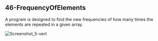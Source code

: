 ## 46-FrequencyOfElements

A program is designed to find the new frequencies of how many times the elements are repeated in a given array.

![Screenshot_5-vert](https://user-images.githubusercontent.com/57245919/130574376-852dd849-9c16-4a83-9b36-1af935d41b34.jpg)
